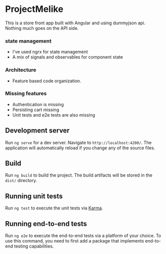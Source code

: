 # ProjectMelike

This is a store front app built with Angular and using dummyjson api. Nothing much goes on the API side.

### state management

- I've used ngrx for state management
- A mix of signals and observables for component state

### Architecture

- Feature based code organization.

### Missing features

- Authentication is missing
- Persisting cart missing
- Unit tests and e2e tests are also missing

## Development server

Run `ng serve` for a dev server. Navigate to `http://localhost:4200/`. The application will automatically reload if you change any of the source files.

## Build

Run `ng build` to build the project. The build artifacts will be stored in the `dist/` directory.

## Running unit tests

Run `ng test` to execute the unit tests via [Karma](https://karma-runner.github.io).

## Running end-to-end tests

Run `ng e2e` to execute the end-to-end tests via a platform of your choice. To use this command, you need to first add a package that implements end-to-end testing capabilities.
